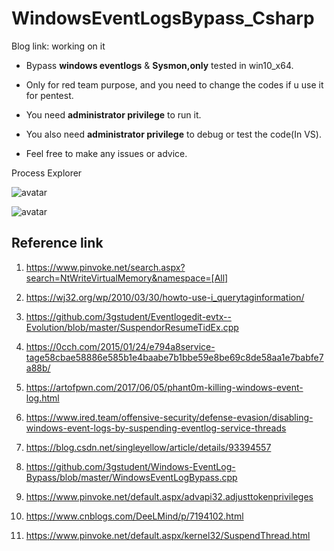 # WindowsEventLogsBypass_Csharp

Blog link: working on it
* Bypass **windows eventlogs** & **Sysmon,only** tested in win10_x64.

* Only for red team purpose, and you need to change the codes if u use it for pentest.
* You need **administrator privilege** to run it.
* You also need **administrator privilege** to debug or test the code(In VS).
* Feel free to make any issues or advice.



Process Explorer

![avatar](https://raw.githubusercontent.com/Kara-4search/tempPic/main/Screen%20Shot%202021-05-31%20at%205.05.31%20PM.png)



![avatar](https://raw.githubusercontent.com/Kara-4search/tempPic/main/Screen%20Shot%202021-05-31%20at%205.22.34%20PM.png)





## Reference link

1. https://www.pinvoke.net/search.aspx?search=NtWriteVirtualMemory&namespace=[All]
2. https://wj32.org/wp/2010/03/30/howto-use-i_querytaginformation/
3. https://github.com/3gstudent/Eventlogedit-evtx--Evolution/blob/master/SuspendorResumeTidEx.cpp
4. https://0cch.com/2015/01/24/e794a8service-tage58cbae58886e585b1e4baabe7b1bbe59e8be69c8de58aa1e7babfe7a88b/
5. https://artofpwn.com/2017/06/05/phant0m-killing-windows-event-log.html
6. https://www.ired.team/offensive-security/defense-evasion/disabling-windows-event-logs-by-suspending-eventlog-service-threads
7. https://blog.csdn.net/singleyellow/article/details/93394557
8. https://github.com/3gstudent/Windows-EventLog-Bypass/blob/master/WindowsEventLogBypass.cpp
9. https://www.pinvoke.net/default.aspx/advapi32.adjusttokenprivileges

1. https://www.cnblogs.com/DeeLMind/p/7194102.html
2. https://www.pinvoke.net/default.aspx/kernel32/SuspendThread.html